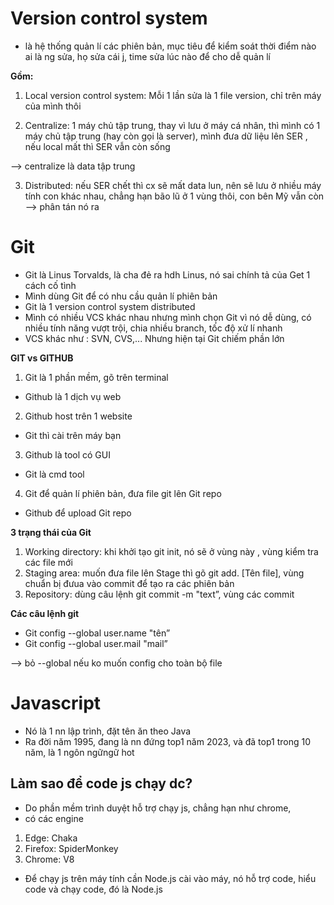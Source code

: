 # Version control system 
- là hệ thống quản lí các phiên bản, mục tiêu để kiểm soát thời điểm nào ai là ng sửa, họ sửa cái j, time sửa lúc nào để cho dễ quản lí

**Gồm:**
1. Local version control system: 
Mỗi 1 lần sửa là 1 file version, chỉ trên máy của mình thôi

2. Centralize: 1 máy chủ tập trung, thay vì lưu ở máy cá nhân, thì mình có 1 máy chủ tập trung (hay còn gọi là server), mình đưa dữ liệu lên SER , nếu local mất thì SER vẫn còn sống

--> centralize là data tập trung

3. Distributed: nếu SER chết thì cx sẽ mất data lun, nên sẽ lưu ở nhiều máy tính con khác nhau, chẳng hạn bão lũ ở 1 vùng thôi, con bên Mỹ vẫn còn --> phân tán nó ra


# Git
- Git là Linus Torvalds, là cha đẻ ra hdh Linus, nó sai chính tả của Get 1 cách cố tình
- Mình dùng Git để có nhu cầu quản lí phiên bản
- Git là 1 version control system distributed
- Mình có nhiều VCS khác nhau nhưng mình chọn Git vì nó dễ dùng, có nhiều tính năng vượt trội, chia nhiều branch, tốc độ xử lí nhanh
- VCS khác như : SVN, CVS,...
Nhưng hiện tại Git chiếm phần lớn

**GIT vs GITHUB** 
1. Git là 1 phần mềm, gõ trên terminal
- Github là 1 dịch vụ web

2. Github host trên 1 website
- Git thì cài trên máy bạn

3. Github là tool có GUI
- Git là cmd tool

4. Git để quản lí phiên bản, đưa file git lên Git repo
- Github để upload Git repo

**3 trạng thái của Git**
1. Working directory: khi khởi tạo git init, nó sẽ ở vùng này , vùng kiểm tra các file mới
2. Staging area: muốn đưa file lên Stage thì gõ git add. [Tên file], vùng chuẩn bị đưua vào commit để tạo ra các phiên bản
3. Repository: dùng câu lệnh git commit -m "text”, vùng các commit

**Các câu lệnh git**
- Git config --global user.name "tên”
- Git config --global user.mail "mail”

--> bỏ --global nếu ko muốn config cho toàn bộ file

# Javascript
- Nó là 1 nn lập trình, đặt tên ăn theo Java
- Ra đời năm 1995, đang là nn đứng top1 năm 2023, và đã top1 trong 10 năm, là 1 ngôn ngữngữ hot

## Làm sao để code js chạy dc?
- Do phần mềm trình duyệt hỗ trợ chạy js, chẳng hạn như chrome, 
- có các engine
1. Edge: Chaka
2. Firefox: SpiderMonkey
3. Chrome: V8
- Để chạy js trên máy tính cần Node.js cài vào máy, nó hỗ trợ code, hiểu code và chạy code, đó là Node.js